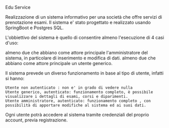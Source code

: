 

Edu Service

Realizzazione di un sistema informativo per una società che offre servizi di prenotazione esami. Il sistema e' stato progettato e realizzato usando SpringBoot e Postgres SQL.

L'obbiettivo del sistema è quello di consentire almeno l'esecuzione di 4 casi d'uso:

almeno due che abbiano come attore principale l'amministratore del sistema, in particolare di inserimento e modifica di dati. 
almeno due che abbiano come attore principale un utente generico.

Il sistema prevede un diverso funzionamento in base al tipo di utente, infatti si hanno:

    Utente non autenticato : non e' in grado di vedere nulla
    Utente generico, autenticato: funzionamento completo, è possibile visualizzare i dettagli di esami, corsi e diparimenti.
    Utente amministratore, autenticato: funzionamento completo , con possibilità di apportare modifiche al sistema ed ai suoi dati.

Ogni utente potrà accedere al sistema tramite credenziali del proprio account, previa registrazione.
